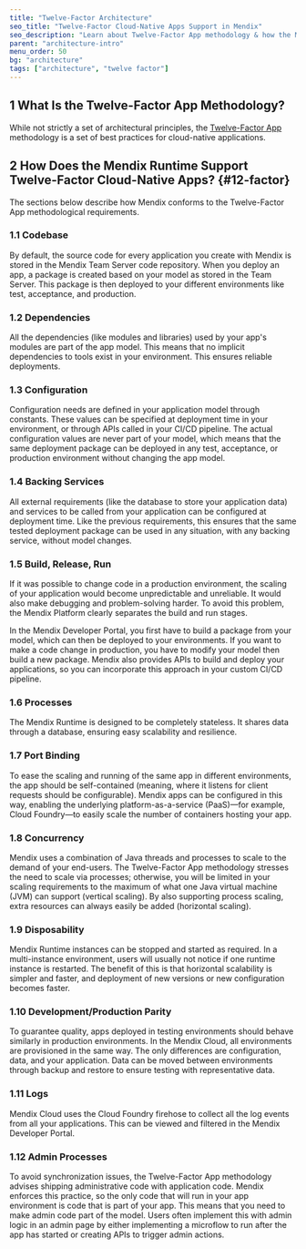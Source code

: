```yaml
---
title: "Twelve-Factor Architecture"
seo_title: "Twelve-Factor Cloud-Native Apps Support in Mendix"
seo_description: "Learn about Twelve-Factor App methodology & how the Mendix Runtime supports Twelve-Factor cloud-native apps, including the codebase, dependencies & more."
parent: "architecture-intro"
menu_order: 50
bg: "architecture"
tags: ["architecture", "twelve factor"]
---
```


## 1 What Is the Twelve-Factor App Methodology?

While not strictly a set of architectural principles, the [Twelve-Factor App](https://12factor.net/) methodology is a set of best practices for cloud-native applications.

## 2 How Does the Mendix Runtime Support Twelve-Factor Cloud-Native Apps? {#12-factor}

The sections below describe how Mendix conforms to the Twelve-Factor App methodological requirements.

### 1.1 Codebase

By default, the source code for every application you create with Mendix is stored in the Mendix Team Server code repository. When you deploy an app, a package is created based on your model as stored in the Team Server. This package is then deployed to your different environments like test, acceptance, and production.

### 1.2 Dependencies

All the dependencies (like modules and libraries) used by your app's modules are part of the app model. This means that no implicit dependencies to tools exist in your environment. This ensures reliable deployments.

### 1.3 Configuration

Configuration needs are defined in your application model through constants. These values can be specified at deployment time in your environment, or through APIs called in your CI/CD pipeline. The actual configuration values are never part of your model, which means that the same deployment package can be deployed in any test, acceptance, or production environment without changing the app model.

### 1.4 Backing Services

All external requirements (like the database to store your application data) and services to be called from your application can be configured at deployment time. Like the previous requirements, this ensures that the same tested deployment package can be used in any situation, with any backing service, without model changes.

### 1.5 Build, Release, Run

If it was possible to change code in a production environment, the scaling of your application would become unpredictable and unreliable. It would also make debugging and problem-solving harder. To avoid this problem, the Mendix Platform clearly separates the build and run stages.

In the Mendix Developer Portal, you first have to build a package from your model, which can then be deployed to your environments. If you want to make a code change in production, you have to modify your model then build a new package. Mendix also provides APIs to build and deploy your applications, so you can incorporate this approach in your custom CI/CD pipeline.

### 1.6 Processes

The Mendix Runtime is designed to be completely stateless. It shares data through a database, ensuring easy scalability and resilience.

### 1.7 Port Binding

To ease the scaling and running of the same app in different environments, the app should be self-contained (meaning, where it listens for client requests should be configurable). Mendix apps can be configured in this way, enabling the underlying platform-as-a-service (PaaS)—for example, Cloud Foundry—to easily scale the number of containers hosting your app.

### 1.8 Concurrency

Mendix uses a combination of Java threads and processes to scale to the demand of your end-users. The Twelve-Factor App methodology stresses the need to scale via processes; otherwise, you will be limited in your scaling requirements to the maximum of what one Java virtual machine (JVM) can support (vertical scaling). By also supporting process scaling, extra resources can always easily be added (horizontal scaling).

### 1.9 Disposability

Mendix Runtime instances can be stopped and started as required. In a multi-instance environment, users will usually not notice if one runtime instance is restarted. The benefit of this is that horizontal scalability is simpler and faster, and deployment of new versions or new configuration becomes faster.

### 1.10 Development/Production Parity

To guarantee quality, apps deployed in testing environments should behave similarly in production environments. In the Mendix Cloud, all environments are provisioned in the same way. The only differences are configuration, data, and your application. Data can be moved between environments through backup and restore to ensure testing with representative data.

### 1.11 Logs

Mendix Cloud uses the Cloud Foundry firehose to collect all the log events from all your applications. This can be viewed and filtered in the Mendix Developer Portal.

### 1.12 Admin Processes

To avoid synchronization issues, the Twelve-Factor App methodology advises shipping administrative code with application code. Mendix enforces this practice, so the only code that will run in your app environment is code that is part of your app. This means that you need to make admin code part of the model. Users often implement this with admin logic in an admin page by either implementing a microflow to run after the app has started or creating APIs to trigger admin actions.
